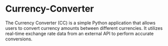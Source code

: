 # Currency-Converter
The Currency Converter (CC) is a simple Python application that allows users to convert currency amounts between different currencies. It utilizes real-time exchange rate data from an external API to perform accurate conversions.
